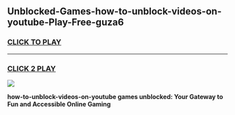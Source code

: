 
## Unblocked-Games-how-to-unblock-videos-on-youtube-Play-Free-guza6
<h3>
<a href="https://premium76.site?title=how-to-unblock-videos-on-youtube&ref=10A">CLICK TO PLAY</a></h3>
<hr>

<h3>
<a href="https://premium76.site?title=how-to-unblock-videos-on-youtube&ref=10A">CLICK 2 PLAY</a>
  
</h3>

<a href="https://premium76.site?title=how-to-unblock-videos-on-youtube&ref=10A"><img src="https://clearcache.store/games.png"></a>


**how-to-unblock-videos-on-youtube games unblocked: Your Gateway to Fun and Accessible Online Gaming**

